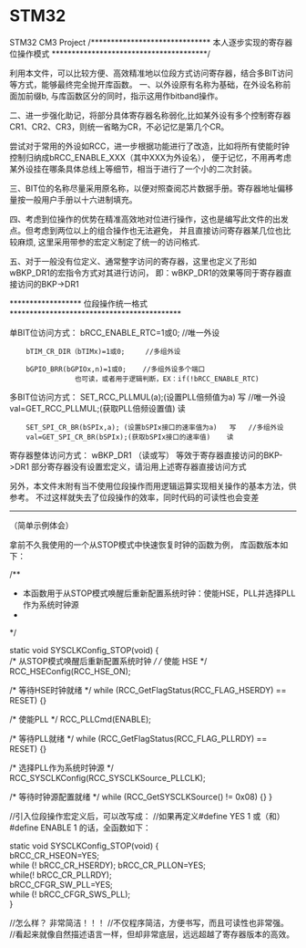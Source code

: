 # STM32
STM32 CM3 Project
/****************************** 本人逐步实现的寄存器位操作模式 ***************************************/

 利用本文件，可以比较方便、高效精准地以位段方式访问寄存器，结合多BIT访问等方式，能够最终完全抛开库函数。
 一、以外设原有名称为基础，在外设名称前面加前缀b, 与库函数区分的同时，指示这用作bitband操作。
 
 二、进一步强化助记，将部分具体寄存器名称弱化,比如某外设有多个控制寄存器CR1、CR2、CR3，则统一省略为CR，不必记忆是第几个CR。
 
 尝试对于常用的外设如RCC，进一步根据功能进行了改造，比如将所有使能时钟控制归纳成bRCC_ENABLE_XXX（其中XXX为外设名），
 便于记忆，不用再考虑某外设挂在哪条具体总线上等细节，相当于进行了一个小的二次封装。
 
 三、BIT位的名称尽量采用原名称，以便对照查阅芯片数据手册。寄存器地址偏移量按一般用户手册以十六进制填充。
 
 四、考虑到位操作的优势在精准高效地对位进行操作，这也是编写此文件的出发点。但考虑到两位以上的组合操作也无法避免，
 并且直接访问寄存器某几位也比较麻烦, 这里采用带参的宏定义制定了统一的访问格式.
 
 五、对于一般没有位定义、通常整字访问的寄存器，这里也定义了形如wBKP_DR1的宏指令方式对其进行访问， 即：wBKP_DR1的效果等同于寄存器直接访问的BKP->DR1

****************** 位段操作统一格式 *******************************************

单BIT位访问方式：
		bRCC_ENABLE_RTC=1或0; 	        //唯一外设
		
		bTIM_CR_DIR（bTIMx)=1或0; 	//多组外设
		
		bGPIO_BRR(bGPIOx,n)=1或0;	//多组外设多个端口
					也可读，或者用于逻辑判断，EX：if(!bRCC_ENABLE_RTC)
    
多BIT位访问方式：
		SET_RCC_PLLMUL(a);(设置PLL倍频值为a)		写	 	//唯一外设
		val=GET_RCC_PLLMUL;(获取PLL倍频设置值)		读

		SET_SPI_CR_BR(bSPIx,a);	(设置bSPIx接口的速率值为a)	写	//多组外设
		val=GET_SPI_CR_BR(bSPIx);(获取bSPIx接口的速率值)	读

寄存器整体访问方式：
		wBKP_DR1			（读或写）	等效于寄存器直接访问的BKP->DR1
							部分寄存器没有设置宏定义，请沿用上述寄存器直接访问方式

另外，本文件末附有当不使用位段操作而用逻辑运算实现相关操作的基本方法，供参考。
不过这样就失去了位段操作的效率，同时代码的可读性也会变差	
************************************************************************

（简单示例体会）

拿前不久我使用的一个从STOP模式中快速恢复时钟的函数为例，
库函数版本如下：

/**
  * 本函数用于从STOP模式唤醒后重新配置系统时钟：使能HSE，PLL并选择PLL作为系统时钟源
  *         
  */
  
static void SYSCLKConfig_STOP(void)
{  
  /* 从STOP模式唤醒后重新配置系统时钟 */
  /* 使能 HSE */
		RCC_HSEConfig(RCC_HSE_ON);
  
  /* 等待HSE时钟就绪 */
  while (RCC_GetFlagStatus(RCC_FLAG_HSERDY) == RESET)
  {}
  
  /* 使能PLL */
  RCC_PLLCmd(ENABLE);
  
  /* 等待PLL就绪 */
  while (RCC_GetFlagStatus(RCC_FLAG_PLLRDY) == RESET)
  {}
 
 /* 选择PLL作为系统时钟源 */
 RCC_SYSCLKConfig(RCC_SYSCLKSource_PLLCLK);

/* 等待时钟源配置就绪 */
while (RCC_GetSYSCLKSource() != 0x08)
  {}
}

//引入位段操作宏定义后，可以改写成：
//如果再定义#define YES 1 或（和） #define ENABLE  1  的话，全函数如下：

static void SYSCLKConfig_STOP(void)
{  
  bRCC_CR_HSEON=YES;         
  while (! bRCC_CR_HSERDY);    bRCC_CR_PLLON=YES;          
  while(! bRCC_CR_PLLRDY);     
  bRCC_CFGR_SW_PLL=YES;          
  while (! bRCC_CFGR_SWS_PLL);     
}

//怎么样？ 非常简洁！！！
//不仅程序简洁，方便书写，而且可读性也非常强。 
//看起来就像自然描述语言一样，但却非常底层，远远超越了寄存器版本的高效。
